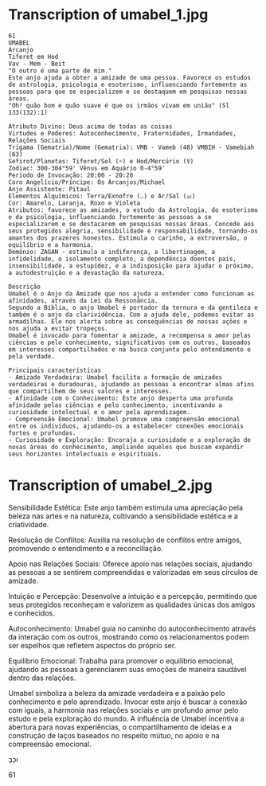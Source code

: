 # Transcription of umabel_1.jpg

```
61
UMABEL
Arcanjo
Tiferet em Hod
Vav - Mem - Beit
"O outro é uma parte de mim."
Este anjo ajuda a obter a amizade de uma pessoa. Favorece os estudos de astrologia, psicologia e esoterismo, influenciando fortemente as pessoas para que se especializem e se destaquem em pesquisas nessas áreas.
"Oh! quão bom e quão suave é que os irmãos vivam em união" (Sl 133(132):1)

Atributo Divino: Deus acima de todas as coisas
Virtudes e Poderes: Autoconhecimento, Fraternidades, Irmandades, Relações Sociais
Trigama (Gematria)/Nome (Gematria): VMB - Vameb (48) VMBIH - Vamebiah (63)
Sefirot/Planetas: Tiferet/Sol (☼) e Hod/Mercúrio (☿)
Zodiac: 300-304°59' Vênus em Aquário 0-4°59'
Período de Invocação: 20:00 - 20:20
Coro Angelício/Príncipe: Os Arcanjos/Michael
Anjo Assistente: Pitaul
Elementos Alquímicos: Terra/Exnofre (⚋) e Ar/Sal (⚍)
Cor: Amarelo, Laranja, Roxo e Violeta
Atributos: favorece as amizades, o estudo da Astrologia, do esoterismo e da psicologia, influenciando fortemente as pessoas a se especializarem e se destacarem em pesquisas nessas áreas. Concede aos seus protegidos alegria, sensibilidade e responsabilidade, tornando-os amantes dos prazeres honestos. Estimula o carinho, a extroversão, o equilíbrio e a harmonia.
Demônio: ZAGAN - estimula a indiferença, a libertinagem, a infidelidade, o isolamento completo, a dependência doentes pais, insensibilidade, a estupidez, e a indisposição para ajudar o próximo, a autodestruição e a devastação da natureza.

Descrição
Umabel é o Anjo da Amizade que nos ajuda a entender como funcionam as afinidades, através da Lei da Ressonância.
Segundo a Bíblia, o anjo Umabel é portador da ternura e da gentileza e também é o anjo da clarividência. Com a ajuda dele, podemos evitar as armadilhas. Ele nos alerta sobre as consequências de nossas ações e nos ajuda a evitar tropeços.
Umabel é invocado para fomentar a amizade, a recompensa o amor pelas ciências e pelo conhecimento, significativos com os outros, baseados em interesses compartilhados e na busca conjunta pelo entendimento e pela verdade.

Principais características
- Amizade Verdadeira: Umabel facilita a formação de amizades verdadeiras e duradouras, ajudando as pessoas a encontrar almas afins que compartilhem de seus valores e interesses.
- Afinidade com o Conhecimento: Este anjo desperta uma profunda afinidade pelas ciências e pelo conhecimento, incentivando a curiosidade intelectual e o amor pela aprendizagem.
- Compreensão Emocional: Umabel promove uma compreensão emocional entre os indivíduos, ajudando-os a estabelecer conexões emocionais fortes e profundas.
- Curiosidade e Exploração: Encoraja a curiosidade e a exploração de novas áreas do conhecimento, ampliando aqueles que buscam expandir seus horizontes intelectuais e espirituais.
```

# Transcription of umabel_2.jpg

Sensibilidade Estética: Este anjo também estimula uma apreciação pela beleza nas artes e na natureza, cultivando a sensibilidade estética e a criatividade.

Resolução de Conflitos: Auxilia na resolução de conflitos entre amigos, promovendo o entendimento e a reconciliação.

Apoio nas Relações Sociais: Oferece apoio nas relações sociais, ajudando as pessoas a se sentirem compreendidas e valorizadas em seus círculos de amizade.

Intuição e Percepção: Desenvolve a intuição e a percepção, permitindo que seus protegidos reconheçam e valorizem as qualidades únicas dos amigos e conhecidos.

Autoconhecimento: Umabel guia no caminho do autoconhecimento através da interação com os outros, mostrando como os relacionamentos podem ser espelhos que refletem aspectos do próprio ser.

Equilíbrio Emocional: Trabalha para promover o equilíbrio emocional, ajudando as pessoas a gerenciarem suas emoções de maneira saudável dentro das relações.

Umabel simboliza a beleza da amizade verdadeira e a paixão pelo conhecimento e pelo aprendizado. Invocar este anjo é buscar a conexão com iguais, a harmonia nas relações sociais e um profundo amor pelo estudo e pela exploração do mundo. A influência de Umabel incentiva a abertura para novas experiências, o compartilhamento de ideias e a construção de laços baseados no respeito mútuo, no apoio e na compreensão emocional.

וּכְבַ 

61